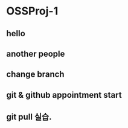 # OSSProj-1
## hello
## another people
## change branch
## git & github appointment start
## git pull 실습.
